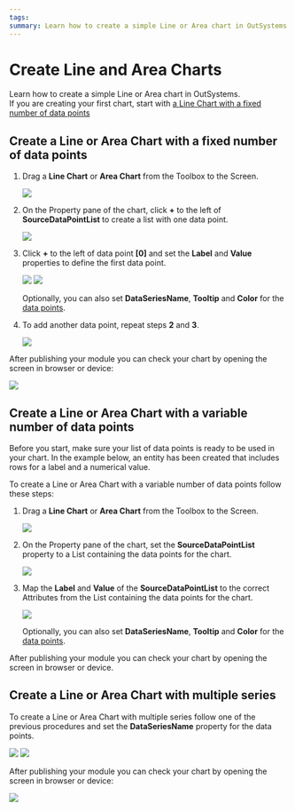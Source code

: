 ```yaml
---
tags:
summary: Learn how to create a simple Line or Area chart in OutSystems.
---
```

# Create Line and Area Charts

Learn how to create a simple Line or Area chart in OutSystems.  
If you are creating your first chart, start with [a Line Chart with a fixed number of data points](#create-a-line-or-area-chart-with-a-fixed-number-of-data-points)

## Create a Line or Area Chart with a fixed number of data points

1. Drag a **Line Chart** or **Area Chart** from the Toolbox to the Screen.

    ![](images/line-01.png)

1. On the Property pane of the chart, click **+** to the left of **SourceDataPointList** to create a list with one data point.

    ![](images/line-02.png?width=400)

1. Click **+** to the left of data point **\[0\]** and set the **Label** and **Value** properties to define the first data point. 
  
    ![](images/line-03.png?width=400)
    ![](images/line-04.png?width=400)

    Optionally, you can also set **DataSeriesName**, **Tooltip** and **Color** for the [data points](../auto/charts-api.final.md#Structure_DataPoint).

1. To add another data point, repeat steps **2** and **3**.

    ![](images/line-07.png?width=400)

After publishing your module you can check your chart by opening the screen in browser or device:

![](images/line-result.png?width=400)

## Create a Line or Area Chart with a variable number of data points

Before you start, make sure your list of data points is ready to be used in your chart. In the example below, an entity has been created that includes rows for a label and a numerical value.

To create a Line or Area Chart with a variable number of data points follow these steps:

1. Drag a **Line Chart** or **Area Chart** from the Toolbox to the Screen.

    ![](images/line-01.png)
    
1. On the Property pane of the chart, set the **SourceDataPointList** property to a List containing the data points for the chart.

    ![](images/line-a02.png?width=400)

1. Map the **Label** and **Value** of the **SourceDataPointList** to the correct Attributes from the List containing the data points for the chart.

    ![](images/line-a03.png?width=400)
    
    Optionally, you can also set **DataSeriesName**, **Tooltip** and **Color** for the [data points](../auto/charts-api.final.md#Structure_DataPoint).

After publishing your module you can check your chart by opening the screen in browser or device.

## Create a Line or Area Chart with multiple series

To create a Line or Area Chart with multiple series follow one of the previous procedures and set the **DataSeriesName** property for the data points.

![](images/line-ms01.png?width=400)
![](images/line-ms02.png?width=400)

After publishing your module you can check your chart by opening the screen in browser or device:

![](images/line-ms-result.png?width=400)
